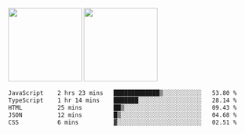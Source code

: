 <img src="https://github-readme-stats.vercel.app/api?username=Dream4ever&count_private=true&show_icons=true&theme=tokyonight" height="150" /> <img src="https://github-readme-stats.vercel.app/api/top-langs/?username=Dream4ever&count_private=true&show_icons=true&theme=tokyonight&langs_count=5&layout=compact" height="150" />

<!--START_SECTION:waka-->

```txt
JavaScript    2 hrs 23 mins   █████████████▒░░░░░░░░░░░   53.80 %
TypeScript    1 hr 14 mins    ███████░░░░░░░░░░░░░░░░░░   28.14 %
HTML          25 mins         ██▒░░░░░░░░░░░░░░░░░░░░░░   09.43 %
JSON          12 mins         █▒░░░░░░░░░░░░░░░░░░░░░░░   04.68 %
CSS           6 mins          ▓░░░░░░░░░░░░░░░░░░░░░░░░   02.51 %
```

<!--END_SECTION:waka-->
